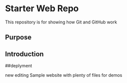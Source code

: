 # Starter Web Repo

This repository is for showing how Git and GitHub work

## Purpose
## Introduction
##deplyment

new editing
Sample website with plenty of files for demos